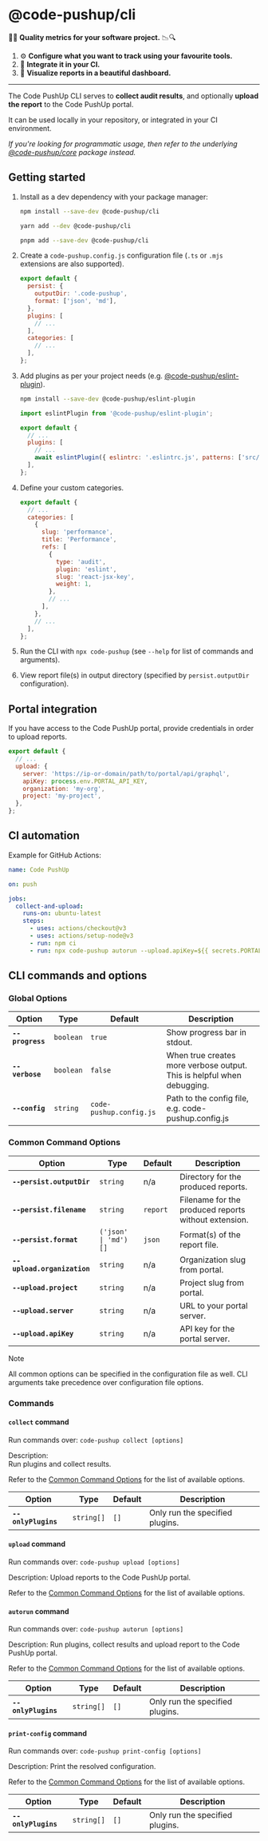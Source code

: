 # @code-pushup/cli

🔎🔬 **Quality metrics for your software project.** 📉🔍

1. ⚙️ **Configure what you want to track using your favourite tools.**
2. 🤖 **Integrate it in your CI.**
3. 🌈 **Visualize reports in a beautiful dashboard.**

---

The Code PushUp CLI serves to **collect audit results**, and optionally **upload the report** to the Code PushUp portal.

It can be used locally in your repository, or integrated in your CI environment.

_If you're looking for programmatic usage, then refer to the underlying [@code-pushup/core](../core/README.md) package instead._

## Getting started

1. Install as a dev dependency with your package manager:

   ```sh
   npm install --save-dev @code-pushup/cli
   ```

   ```sh
   yarn add --dev @code-pushup/cli
   ```

   ```sh
   pnpm add --save-dev @code-pushup/cli
   ```

2. Create a `code-pushup.config.js` configuration file (`.ts` or `.mjs` extensions are also supported).

   ```js
   export default {
     persist: {
       outputDir: '.code-pushup',
       format: ['json', 'md'],
     },
     plugins: [
       // ...
     ],
     categories: [
       // ...
     ],
   };
   ```

3. Add plugins as per your project needs (e.g. [@code-pushup/eslint-plugin](../plugin-eslint/README.md)).

   ```sh
   npm install --save-dev @code-pushup/eslint-plugin
   ```

   ```js
   import eslintPlugin from '@code-pushup/eslint-plugin';

   export default {
     // ...
     plugins: [
       // ...
       await eslintPlugin({ eslintrc: '.eslintrc.js', patterns: ['src/**/*.js'] }),
     ],
   };
   ```

4. Define your custom categories.

   ```js
   export default {
     // ...
     categories: [
       {
         slug: 'performance',
         title: 'Performance',
         refs: [
           {
             type: 'audit',
             plugin: 'eslint',
             slug: 'react-jsx-key',
             weight: 1,
           },
           // ...
         ],
       },
       // ...
     ],
   };
   ```

5. Run the CLI with `npx code-pushup` (see `--help` for list of commands and arguments).

6. View report file(s) in output directory (specified by `persist.outputDir` configuration).

## Portal integration

If you have access to the Code PushUp portal, provide credentials in order to upload reports.

```js
export default {
  // ...
  upload: {
    server: 'https://ip-or-domain/path/to/portal/api/graphql',
    apiKey: process.env.PORTAL_API_KEY,
    organization: 'my-org',
    project: 'my-project',
  },
};
```

## CI automation

Example for GitHub Actions:

```yml
name: Code PushUp

on: push

jobs:
  collect-and-upload:
    runs-on: ubuntu-latest
    steps:
      - uses: actions/checkout@v3
      - uses: actions/setup-node@v3
      - run: npm ci
      - run: npx code-pushup autorun --upload.apiKey=${{ secrets.PORTAL_API_KEY }}
```

## CLI commands and options

### Global Options

| Option           | Type      | Default                 | Description                                                            |
| ---------------- | --------- | ----------------------- | ---------------------------------------------------------------------- |
| **`--progress`** | `boolean` | `true`                  | Show progress bar in stdout.                                           |
| **`--verbose`**  | `boolean` | `false`                 | When true creates more verbose output. This is helpful when debugging. |
| **`--config`**   | `string`  | `code-pushup.config.js` | Path to the config file, e.g. code-pushup.config.js                    |

### Common Command Options

| Option                      | Type                 | Default  | Description                                          |
| --------------------------- | -------------------- | -------- | ---------------------------------------------------- |
| **`--persist.outputDir`**   | `string`             | n/a      | Directory for the produced reports.                  |
| **`--persist.filename`**    | `string`             | `report` | Filename for the produced reports without extension. |
| **`--persist.format`**      | `('json' \| 'md')[]` | `json`   | Format(s) of the report file.                        |
| **`--upload.organization`** | `string`             | n/a      | Organization slug from portal.                       |
| **`--upload.project`**      | `string`             | n/a      | Project slug from portal.                            |
| **`--upload.server`**       | `string`             | n/a      | URL to your portal server.                           |
| **`--upload.apiKey`**       | `string`             | n/a      | API key for the portal server.                       |

> [!NOTE]  
> All common options can be specified in the configuration file as well. CLI arguments take precedence over configuration file options.

### Commands

#### `collect` command

Run commands over:
`code-pushup collect [options]`

Description:  
Run plugins and collect results.

Refer to the [Common Command Options](#common-command-options) for the list of available options.

| Option              | Type       | Default | Description                     |
| ------------------- | ---------- | ------- | ------------------------------- |
| **`--onlyPlugins`** | `string[]` | `[]`    | Only run the specified plugins. |

#### `upload` command

Run commands over:
`code-pushup upload [options]`

Description:
Upload reports to the Code PushUp portal.

Refer to the [Common Command Options](#common-command-options) for the list of available options.

#### `autorun` command

Run commands over:
`code-pushup autorun [options]`

Description:
Run plugins, collect results and upload report to the Code PushUp portal.

Refer to the [Common Command Options](#common-command-options) for the list of available options.

| Option              | Type       | Default | Description                     |
| ------------------- | ---------- | ------- | ------------------------------- |
| **`--onlyPlugins`** | `string[]` | `[]`    | Only run the specified plugins. |

#### `print-config` command

Run commands over:
`code-pushup print-config [options]`

Description:
Print the resolved configuration.

Refer to the [Common Command Options](#common-command-options) for the list of available options.

| Option              | Type       | Default | Description                     |
| ------------------- | ---------- | ------- | ------------------------------- |
| **`--onlyPlugins`** | `string[]` | `[]`    | Only run the specified plugins. |

